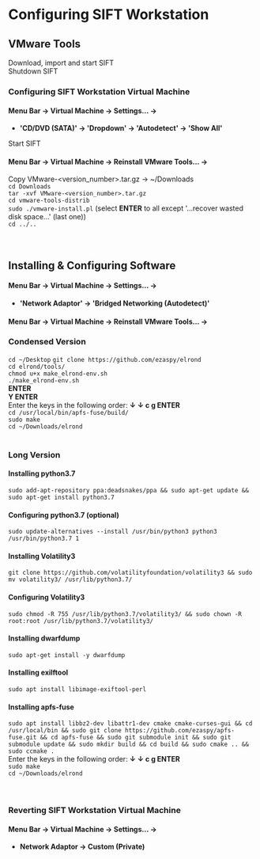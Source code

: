 # Configuring SIFT Workstation
## VMware Tools
Download, import and start SIFT<br>
Shutdown SIFT<br>
### Configuring SIFT Workstation Virtual Machine
#### **Menu Bar -> Virtual Machine -> Settings... ->**
* **'CD/DVD (SATA)' -> 'Dropdown' -> 'Autodetect' -> 'Show All'**<br>

Start SIFT<br>
#### **Menu Bar -> Virtual Machine -> Reinstall VMware Tools... ->**

Copy VMware-<version_number>.tar.gz -> ~/Downloads<br>
`cd Downloads`<br>
`tar -xvf VMware-<version_number>.tar.gz`<br>
`cd vmware-tools-distrib`<br>
`sudo ./vmware-install.pl` (select **ENTER** to all except '...recover wasted disk space...' (last one))<br>
`cd ../..`<br><br><br>

## Installing & Configuring Software
#### **Menu Bar -> Virtual Machine -> Settings... ->**
* **'Network Adaptor' -> 'Bridged Networking (Autodetect)'**<br>
#### **Menu Bar -> Virtual Machine -> Reinstall VMware Tools... ->**
### Condensed Version
`cd ~/Desktop`
`git clone https://github.com/ezaspy/elrond`<br>
`cd elrond/tools/`<br>
`chmod u+x make_elrond-env.sh`<br>
`./make_elrond-env.sh`<br>
**ENTER**<br>
**Y ENTER**<br>
Enter the keys in the following order: **&darr; &darr; c g ENTER**<br>
`cd /usr/local/bin/apfs-fuse/build/`<br>
`sudo make`<br>
`cd ~/Downloads/elrond`<br><br>

### Long Version
#### Installing python3.7
`sudo add-apt-repository ppa:deadsnakes/ppa && sudo apt-get update && sudo apt-get install python3.7`
#### Configuring python3.7 (optional)
`sudo update-alternatives --install /usr/bin/python3 python3 /usr/bin/python3.7 1`
#### Installing Volatility3
`git clone https://github.com/volatilityfoundation/volatility3 && sudo mv volatility3/ /usr/lib/python3.7/`
#### Configuring Volatility3
`sudo chmod -R 755 /usr/lib/python3.7/volatility3/ && sudo chown -R root:root /usr/lib/python3.7/volatility3/`
#### Installing dwarfdump
`sudo apt-get install -y dwarfdump`
#### Installing exilftool
`sudo apt install libimage-exiftool-perl`
#### Installing apfs-fuse
`sudo apt install libbz2-dev libattr1-dev cmake cmake-curses-gui && cd /usr/local/bin && sudo git clone https://github.com/ezaspy/apfs-fuse.git && cd apfs-fuse && sudo git submodule init && sudo git submodule update && sudo mkdir build && cd build && sudo cmake .. && sudo ccmake .`<br>
Enter the keys in the following order: **&darr; &darr; c g ENTER**<br>
`sudo make`<br>
`cd ~/Downloads/elrond`<br><br><br>

### Reverting SIFT Workstation Virtual Machine
#### **Menu Bar -> Virtual Machine -> Settings... ->**
* **Network Adaptor -> Custom (Private)**<br><br><br>

